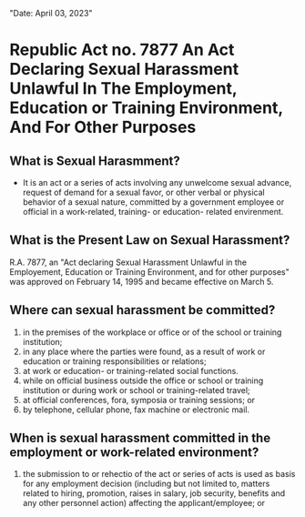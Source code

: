"Date: April 03, 2023"
# Republic Act no. 7877 An Act Declaring Sexual Harassment Unlawful In The Employment, Education or Training Environment, And For Other Purposes

## What is Sexual Harasmment?
- It is an act or a series of acts involving any unwelcome sexual advance, request of demand for a sexual favor, or other verbal or physical behavior of a sexual nature, committed by a government employee or official in a work-related, training- or education- related envirenment.

## What is the Present Law on Sexual Harassment?
R.A. 7877, an "Act declaring Sexual Harassment Unlawful in the Employement, Education or Training Environment, and for other purposes" was approved on February 14, 1995 and became effective on March 5.

## Where can sexual harassment be committed?
1. in the premises of the workplace or office or of the school or training institution;
2. in any place where the parties were found, as a result of work or education or training responsibilities or relations;
3. at work or education- or training-related social functions.
4. while on official business outside the office or school or training institution or during work or school or training-related travel;
5. at official conferences, fora, symposia or training sessions; or
6. by telephone, cellular phone, fax machine or electronic mail.

## When is sexual harassment committed in the employment or work-related environment?
1. the submission to or rehectio of the act or series of acts is used as basis for any employment decision (including but not limited to, matters related to hiring, promotion, raises in salary, job security, benefits and any other personnel action) affecting the applicant/employee; or 
